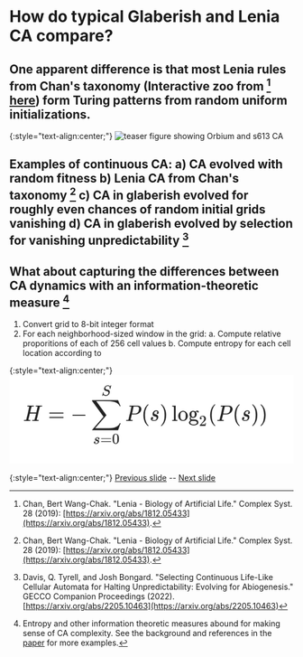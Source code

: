 # How do typical Glaberish and Lenia CA compare?

## One apparent difference is that most Lenia rules from Chan's taxonomy (Interactive zoo from [^Ch2019] [here](https://chakazul.github.io/Lenia/JavaScript/Lenia.html)) form Turing patterns from random uniform initializations. 

{:style="text-align:center;"}
![teaser figure showing Orbium and s613 CA](https://raw.githubusercontent.com/riveSunder/yuca/master/assets/glaberish/typical_cca.gif)

## Examples of continuous CA: a) CA evolved with random fitness b) Lenia CA from Chan's taxonomy [^Ch2019] c) CA in glaberish evolved for roughly even chances of random initial grids vanishing d) CA in glaberish evolved by selection for vanishing unpredictability [^Da2022] 

## What about capturing the differences between CA dynamics with an information-theoretic measure [^note]

1. Convert grid to 8-bit integer format
2. For each neighborhood-sized window in the grid:
    a. Compute relative proporitions of each of 256 cell values 
    b. Compute entropy for each cell location according to 

{:style="text-align:center;"}
![teaser figure showing Orbium and s613 CA](https://raw.githubusercontent.com/riveSunder/yuca/master/assets/equations/spatial_entropy.png)

[^Ch2019]: Chan, Bert Wang-Chak. "Lenia - Biology of Artificial Life." Complex Syst. 28 (2019): [https://arxiv.org/abs/1812.05433](https://arxiv.org/abs/1812.05433).

[^Da2022]: Davis, Q. Tyrell, and Josh Bongard. "Selecting Continuous Life-Like Cellular Automata for Halting Unpredictability: Evolving for Abiogenesis." GECCO Companion Proceedings (2022). [https://arxiv.org/abs/2205.10463](https://arxiv.org/abs/2205.10463)

[^note]: Entropy and other information theoretic measures abound for making sense of CA complexity. See the background and references in the [paper](https://arxiv.org/abs/2205.10463) for more examples.



{:style="text-align:center;"}
[Previous slide](https://rivesunder.github.io/yuca/g_slide_007) -- [Next slide](https://rivesunder.github.io/yuca/g_slide_009)
